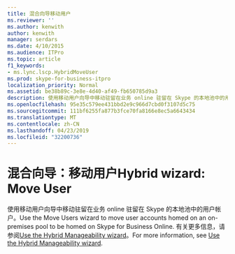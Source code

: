 ```yaml
---
title: 混合向导移动用户
ms.reviewer: ''
ms.author: kenwith
author: kenwith
manager: serdars
ms.date: 4/10/2015
ms.audience: ITPro
ms.topic: article
f1_keywords:
- ms.lync.lscp.HybridMoveUser
ms.prod: skype-for-business-itpro
localization_priority: Normal
ms.assetid: be38b89c-3e8e-4d40-af49-fb650785d9a3
description: 使用移动用户向导中移动驻留在业务 online 驻留在 Skype 的本地池中的用户帐户。 有关更多信息，请参阅Use the Hybrid Manageability wizard。
ms.openlocfilehash: 95e35c579ee431bbd2e9c966d7cbd0f3107d5c75
ms.sourcegitcommit: 111bf6255fa877b3fce70fa8166e8ec5a6643434
ms.translationtype: MT
ms.contentlocale: zh-CN
ms.lasthandoff: 04/23/2019
ms.locfileid: "32200736"
---
```

# <a name="hybrid-wizard-move-user"></a><span data-ttu-id="ef013-104">混合向导：移动用户</span><span class="sxs-lookup"><span data-stu-id="ef013-104">Hybrid wizard: Move User</span></span>

<span data-ttu-id="ef013-105">使用移动用户向导中移动驻留在业务 online 驻留在 Skype 的本地池中的用户帐户。</span><span class="sxs-lookup"><span data-stu-id="ef013-105">Use the Move Users wizard to move user accounts homed on an on-premises pool to be homed on Skype for Business Online.</span></span> <span data-ttu-id="ef013-106">有关更多信息，请参阅[Use the Hybrid Manageability wizard](https://technet.microsoft.com/library/d777f79b-a740-4aba-a9e2-c91f0315b6f8.aspx)。</span><span class="sxs-lookup"><span data-stu-id="ef013-106">For more information, see [Use the Hybrid Manageability wizard](https://technet.microsoft.com/library/d777f79b-a740-4aba-a9e2-c91f0315b6f8.aspx).</span></span>


